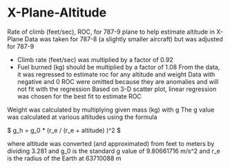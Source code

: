 # X-Plane-Altitude

Rate of climb (feet/sec), ROC, for 787-9 plane to help estimate altitude in X-Plane
Data was taken for 787-8 (a slightly smaller aircraft) but was adjusted for 787-9
  - Climb rate (feet/sec) was multiplied by a factor of 0.92
  - Fuel burned (kg) should be multiplied by a factor of 1.08
From the data, it was regressed to estimate roc for any altitude and weight
Data with negative and 0 ROC were omitted because they are anomalies and will not fit with the regression
Based on 3-D scatter plot, linear regression was chosen for the best fit to estimate ROC

Weight was calculated by multiplying given mass (kg) with g
The g value was calculated at various altitudes using the formula

$ g_h  = g_0 * (r_e / (r_e + altitude) )^2 $

where altitude was converted (and approximated) from feet to meters by dividing 3.281
and g_0 is the standard g value of 9.80661716 m/s^2
and r_e is the radius of the Earth at 63710088 m
